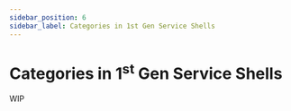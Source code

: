 ```yaml
---
sidebar_position: 6
sidebar_label: Categories in 1st Gen Service Shells
---
```


# Categories in 1<sup>st</sup> Gen Service Shells

WIP

